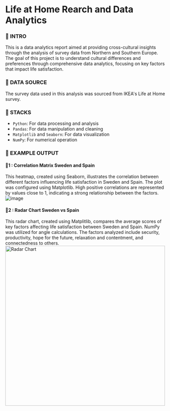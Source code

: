 # Life at Home Rearch and Data Analytics

### 🦴 **INTRO**
This is a data analytics report aimed at providing cross-cultural insights through the analysis of survey data from Northern and Southern Europe. 
The goal of this project is to understand cultural differences and preferences through comprehensive data analytics, focusing on key factors that impact life satisfaction.

### 🦴 **DATA SOURCE**
The survey data used in this analysis was sourced from IKEA's Life at Home survey.

### 🦴 **STACKS**
- `Python`: For data processing and analysis
- `Pandas`: For data manipulation and cleaning
- `Matplotlib` and `Seaborn`: For data visualization
- `NumPy`: For numerical operation

### 🦴 **EXAMPLE OUTPUT**

#### 🐶1 : Correlation Matrix Sweden and Spain 
This heatmap, created using Seaborn, illustrates the correlation between different factors influencing life satisfaction in Sweden and Spain.  The plot was configured using Matplotlib. High positive correlations are represented by values close to 1, indicating a strong relationship between the factors.<br>
![image](https://github.com/hyperhopi/da-assignment/assets/70691848/32cce640-247a-4cab-8688-107c589db16e)

#### 🐶2 : Radar Chart Sweden vs Spain
This radar chart, created using Matplitlib, compares the average scores of key factors affecting life satisfaction between Sweden and Spain.  NumPy was utilized for angle calculations. The factors analyzed include security, productivity, hope for the future, relaxation and contentment, and connectedness to others.<br>
<img src="https://github.com/hyperhopi/da-assignment/assets/70691848/91c93750-78f2-43a8-a0ff-695684097e28" alt="Radar Chart" width="500"/>
